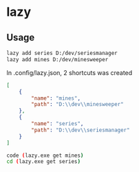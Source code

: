 # lazy

## Usage

```sh
lazy add series D:/dev/seriesmanager
lazy add mines D:/dev/minesweeper
```

In .config/lazy.json, 2 shortcuts was created

```json
[
    {
        "name": "mines",
        "path": "D:\\dev\\minesweeper"
    },
    {
        "name": "series",
        "path": "D:\\dev\\seriesmanager"
    }
]
```

```sh
code (lazy.exe get mines)
cd (lazy.exe get series)
```